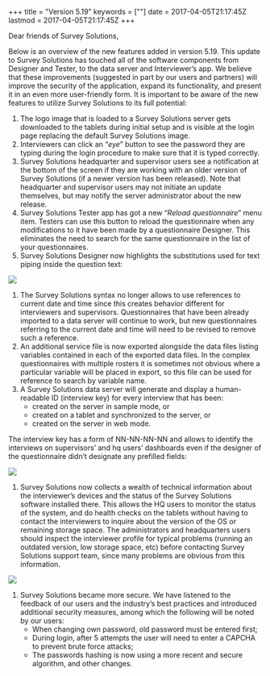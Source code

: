 +++
title = "Version 5.19"
keywords = [""]
date = 2017-04-05T21:17:45Z
lastmod = 2017-04-05T21:17:45Z
+++

Dear friends of Survey Solutions,

Below is an overview of the new features added in version 5.19. This
update to Survey Solutions has touched all of the software components
from Designer and Tester, to the data server and Interviewer’s app. We
believe that these improvements (suggested in part by our users and
partners) will improve the security of the application, expand its
functionality, and present it in an even more user-friendly form. It is
important to be aware of the new features to utilize Survey Solutions to
its full potential:

1.  The logo image that is loaded to a Survey Solutions server gets
    downloaded to the tablets during initial setup and is visible at the
    login page replacing the default Survey Solutions image.
2.  Interviewers can click an “*eye*” button to see the password they
    are typing during the login procedure to make sure that it is typed
    correctly.
3.  Survey Solutions headquarter and supervisor users see a notification
    at the bottom of the screen if they are working with an older
    version of Survey Solutions (if a newer version has been released).
    Note that headquarter and supervisor users may not initiate an
    update themselves, but may notify the server administrator about the
    new release.
4.  Survey Solutions Tester app has got a new “*Reload questionnaire*”
    menu item. Testers can use this button to reload the questionnaire
    when any modifications to it have been made by a questionnaire
    Designer. This eliminates the need to search for the same
    questionnaire in the list of your questionnaires.
5.  Survey Solutions Designer now highlights the substitutions used for
    text piping inside the question text:

![](/images/764487.png)

1.  The Survey Solutions syntax no longer allows to use references to
    current date and time since this creates behavior different for
    interviewers and supervisors. Questionnaires that have been already
    imported to a data server will continue to work, but new
    questionnaires referring to the current date and time will need to
    be revised to remove such a reference.
2.  An additional service file is now exported alongside the data files
    listing variables contained in each of the exported data files. In
    the complex questionnaires with multiple rosters it is sometimes not
    obvious where a particular variable will be placed in export, so
    this file can be used for reference to search by variable name.
3.  A Survey Solutions data server will generate and display a
    human-readable ID (interview key) for every interview that has
    been: 
    -   created on the server in sample mode, or
    -   created on a tablet and synchronized to the server, or
    -   created on the server in web mode.

The interview key has a form of NN-NN-NN-NN and allows to identify the
interviews on supervisors’ and hq users’ dashboards even if the designer
of the questionnaire didn’t designate any prefilled fields:

![](/images/764490.png)

1.  Survey Solutions now collects a wealth of technical information
    about the interviewer’s devices and the status of the Survey
    Solutions software installed there. This allows the HQ users to
    monitor the status of the system, and do health checks on the
    tablets without having to contact the interviewers to inquire about
    the version of the OS or remaining storage space. The administrators
    and headquarters users should inspect the interviewer profile for
    typical problems (running an outdated version, low storage space,
    etc) before contacting Survey Solutions support team, since many
    problems are obvious from this information.

![](/images/764488.png)

1.  Survey Solutions became more secure. We have listened to the
    feedback of our users and the industry’s best practices and
    introduced additional security measures, among which the following
    will be noted by our users:
    -   When changing own password, old password must be entered first;
    -   During login, after 5 attempts the user will need to enter a
        CAPCHA to prevent brute force attacks;
    -   The passwords hashing is now using a more recent and secure
        algorithm, and other changes.
